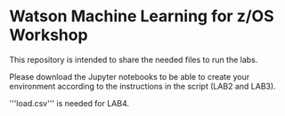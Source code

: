 # Watson Machine Learning for z/OS Workshop 

This repository is intended to share the needed files to run the labs. 

Please download the Jupyter notebooks to be able to create your environment according to the instructions in the script (LAB2 and LAB3).

'''load.csv''' is needed for LAB4.
